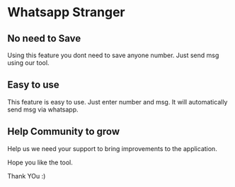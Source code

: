 
# Whatsapp Stranger

## No need to Save
Using this feature you dont need to save anyone number. Just send msg using our tool.

## Easy to use
This feature is easy to use. Just enter number and msg. It will automatically send msg via whatsapp.

## Help Community to grow
Help us we need your support to bring improvements to the application.

Hope you like the tool.

Thank YOu :)

